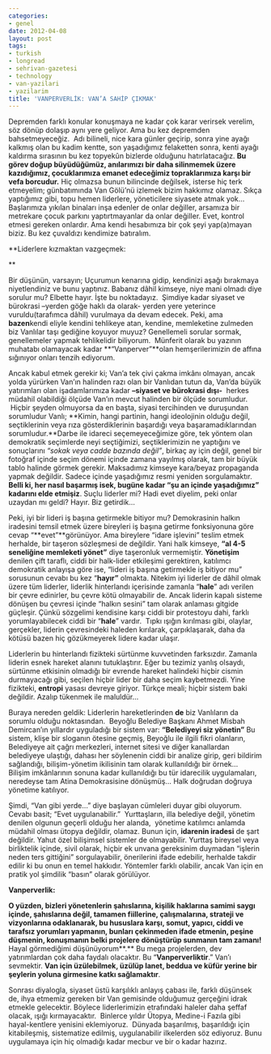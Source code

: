 ```yaml
---
categories:
- genel
date: 2012-04-08
layout: post
tags:
- turkish
- longread
- sehrivan-gazetesi
- technology
- van-yazilari
- yazilarim
title: 'VANPERVERLİK: VAN’A SAHİP ÇIKMAK'
---
```


  

Depremden farklı konular konuşmaya ne kadar çok karar verirsek verelim, söz dönüp dolaşıp aynı yere geliyor. Ama bu kez depremden bahsetmeyeceğiz.  Adı bilineli, nice kara günler geçirip, sonra yine ayağı kalkmış olan bu kadim kentte, son yaşadığımız felaketten sonra, kenti ayağı kaldırma sırasının bu kez topyekûn bizlerde olduğunu hatırlatacağız. **Bu görev doğup büyüdüğümüz, anılarımızı bir daha silinmemek üzere kazıdığımız, çocuklarımıza emanet edeceğimiz topraklarımıza karşı bir vefa borcudur.** Hiç olmazsa bunun bilincinde değilsek, isterse hiç terk etmeyelim; günbatımında Van Gölü’nü izlemek bizim hakkımız olamaz. Sıkça yaptığımız gibi, topu hemen liderlere, yöneticilere siyasete atmak yok… Başlarımıza yıkılan binaları inşa edenler de onlar değiller, arsamıza bir metrekare çocuk parkını yaptırtmayanlar da onlar değiller. Evet, kontrol etmesi gereken onlardır. Ama kendi hesabımıza bir çok şeyi yap(a)mayan biziz. Bu kez çuvaldızı kendimize batıralım.  
  

**Liderlere kızmaktan vazgeçmek:

**

Bir düşünün, varsayın; Uçurumun kenarına gidip, kendinizi aşağı bırakmaya niyetlendiniz ve bunu yaptınız. Babanız dâhil kimseye, niye mani olmadı diye sorulur mu? Elbette hayır. İşte bu noktadayız.  Şimdiye kadar siyaset ve bürokrasi –yerden göğe haklı da olarak- yerden yere yeterince vuruldu(tarafımca dâhil) vurulmaya da devam edecek. Peki, ama **bazen**kendi eliyle kendini tehlikeye atan, kendine, memleketine zulmeden biz Vanlılar taşı gediğine koyuyor muyuz? Genellemeli sorular sormak, genellemeler yapmak tehlikelidir biliyorum.  Münferit olarak bu yazının muhatabı olamayacak kadar **“Vanperver”**olan hemşerilerimizin de affına sığınıyor onları tenzih ediyorum.

Ancak kabul etmek gerekir ki; Van’a tek çivi çakma imkânı olmayan, ancak yolda yürürken Van’ın halinden razı olan bir Vanlıdan tutun da, Van’da büyük yatırımları olan işadamlarımıza kadar **–siyaset ve bürokrasi dışı-**  herkes müdahil olabildiği ölçüde Van’ın mevcut halinden bir ölçüde sorumludur.  Hiçbir şeyden olmuyorsa da en başta, siyasi tercihinden ve duruşundan sorumludur Vanlı; **Kimin, hangi partinin, hangi ideolojinin olduğu değil, seçtiklerinin veya rıza gösterdiklerinin başardığı veya başaramadıklarından sorumludur.**Darbe ile idareci seçemeyeceğimize göre, tek yöntem olan demokratik seçimlerde neyi seçtiğimizi, seçtiklerimizin ne yaptığını ve sonuçlarını _“sokak veya cadde bazında değil”_, birkaç ay için değil, genel bir fotoğraf içinde seçim dönemi içinde zamana yayılmış olarak, tam bir büyük tablo halinde görmek gerekir. Maksadımız kimseye kara/beyaz propaganda yapmak değildir. Sadece içinde yaşadığımız resmi yeniden sorgulamaktır. **Belli ki, her nasıl başarmış isek, bugüne kadar “şu an içinde yaşadığımız”  kadarını elde etmişiz**. Suçlu liderler mi? Hadi evet diyelim, peki onlar uzaydan mı geldi? Hayır. Biz getirdik…

Peki, iyi bir lideri iş başına getirmekle bitiyor mu? Demokrasinin halkın iradesini temsil etmek üzere bireyleri iş başına getirme fonksiyonuna göre cevap “**evet”**görünüyor. Ama bireylere “idare işlevini” teslim etmek herhalde, bir taşeron sözleşmesi de değildir. Yani halk kimseye, **“al 4-5 seneliğine memleketi yönet”** diye taşeronluk vermemiştir. **Yönetişim** denilen çift taraflı, ciddi bir halk-lider etkileşimi gerektiren, katılımcı demokratik anlayışa göre ise, “lideri iş başına getirmekle iş bitiyor mu” sorusunun cevabı bu kez “**hayır”** olmakta. Nitekim iyi liderler de dâhil olmak üzere tüm liderler, liderlik hinterlandı içerisinde zamanla “**hale**” adı verilen bir çevre edinirler, bu çevre kötü olmayabilir de. Ancak liderin kapalı sisteme dönüşen bu çevresi içinde “halkın sesini” tam olarak anlaması gitgide güçleşir. Çünkü sözgelimi kendisine karşı ciddi bir protestoyu dahi, farklı yorumlayabilecek ciddi bir “**hale**” vardır.  Tıpkı ışığın kırılması gibi, olaylar, gerçekler, liderin çevresindeki haleden kırılarak, çarpıklaşarak, daha da kötüsü bazen hiç gözükmeyerek lidere kadar ulaşır.

Liderlerin bu hinterlandı fizikteki sürtünme kuvvetinden farksızdır. Zamanla liderin esnek hareket alanını tutuklaştırır. Eğer bu tezimiz yanlış olsaydı, sürtünme etkisinin olmadığı bir evrende hareket halindeki hiçbir cismin durmayacağı gibi, seçilen hiçbir lider bir daha seçim kaybetmezdi. Yine fizikteki, **entropi** yasası devreye giriyor. Türkçe meali; hiçbir sistem baki değildir. Azalıp tükenmek ile maluldür…

Buraya nereden geldik: Liderlerin hareketlerinden **de** biz Vanlıların da sorumlu olduğu noktasından.  Beyoğlu Belediye Başkanı Ahmet Misbah Demircan’ın yıllardır uyguladığı bir sistem var: **“Belediyeyi siz yönetin”** Bu sistem, klişe bir sloganın ötesine geçmiş, Beyoğlu ile ilgili fikri olanların, Belediyeye ait çağrı merkezleri, internet sitesi ve diğer kanallardan belediyeye ulaştığı, dahası her söylenenin ciddi bir analize girip, geri bildirim sağlandığı, bilişim-yönetim ikilisinin tam olarak kullanıldığı bir örnek…  Bilişim imkânlarının sonuna kadar kullanıldığı bu tür idarecilik uygulamaları, neredeyse tam Atina Demokrasisine dönüşmüş… Halk doğrudan doğruya yönetime katılıyor.

Şimdi, “Van gibi yerde…” diye başlayan cümleleri duyar gibi oluyorum. Cevabı basit; “Evet uygulanabilir.”  Yurttaşların, illa belediye değil, yönetim denilen olgunun geçerli olduğu her alanda,  yönetime katılımcı anlamda müdahil olması ütopya değildir, olamaz. Bunun için, **idarenin iradesi** de şart değildir. Yahut özel bilişimsel sistemler de olmayabilir. Yurttaş bireysel veya birliktelik içinde, sivil olarak, hiçbir ek unvana gereksinim duymadan “işlerin neden ters gittiğini” sorgulayabilir, önerilerini ifade edebilir, herhalde takdir edilir ki bu onun en temel hakkıdır. Yöntemler farklı olabilir, ancak Van için en pratik yol şimdilik “basın” olarak görülüyor.

  
  

**Vanperverlik:**

**O yüzden, bizleri yönetenlerin şahıslarına, kişilik haklarına samimi saygı içinde, şahıslarına değil, tamamen fiillerine, çalışmalarına, strateji ve vizyonlarına odaklanarak, bu hususlara karşı, somut, yapıcı, ciddi ve tarafsız yorumları yapmanın, bunları çekinmeden ifade etmenin, peşine düşmenin, konuşmanın belki projelere dönüştürüp sunmanın tam zamanı!** Hayal görmediğimi düşünüyorum**.** Bu mega projelerden, dev yatırımlardan çok daha faydalı olacaktır. Bu “**Vanperverliktir**.” Van’ı sevmektir. **Van için üzülebilmek, üzülüp lanet, beddua ve küfür yerine bir şeylerin yoluna girmesine katkı sağlamaktır**.

Sonrası diyalogla, siyaset üstü karşılıklı anlayış çabası ile, farklı düşünsek de, ihya etmemiz gereken bir Van gemisinde olduğumuz gerçeğini idrak etmekle gelecektir. Böylece liderlerimizin etrafındaki haleler daha şeffaf olacak, ışığı kırmayacaktır.  Binlerce yıldır Ütopya, Medine-i Fazıla gibi hayal-kentlere yenisini eklemiyoruz.  Dünyada başarılmış, başarıldığı için kitabileşmiş, sistematize edilmiş, uygulanabilir ilkelerden söz ediyoruz. Bunu uygulamaya için hiç olmadığı kadar mecbur ve bir o kadar hazırız.
